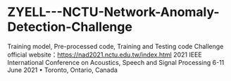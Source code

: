 # ZYELL---NCTU-Network-Anomaly-Detection-Challenge
Training model, Pre-processed code, Training and Testing code  Challenge official website：https://nad2021.nctu.edu.tw/index.html  2021 IEEE International Conference on Acoustics, Speech and Signal Processing 6-11 June 2021 • Toronto, Ontario, Canada
